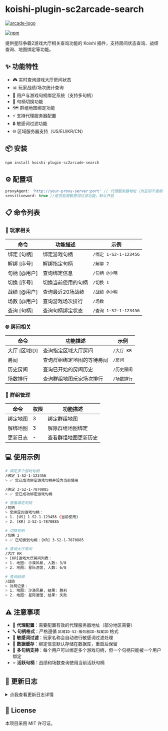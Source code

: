 # koishi-plugin-sc2arcade-search

<a href="https://sc2arcade.com">
  <img src="https://sc2arcade.com/img/arcade-logo.a514b842.png" alt="arcade-logo">
</a>

[![npm](https://img.shields.io/npm/v/koishi-plugin-sc2arcade-search?style=flat-square)](https://www.npmjs.com/package/koishi-plugin-sc2arcade-search)

提供星际争霸2游戏大厅相关查询功能的 Koishi 插件，支持房间状态查询、战绩查询、地图绑定等功能。

## ✨ 功能特性

- 🎮 实时查询游戏大厅房间状态
- 📊 玩家战绩/场次统计查询
- 🔗 用户与游戏句柄绑定系统（支持多句柄）
- 🔄 句柄切换功能
- 🗺️ 群组地图绑定功能
- ⚡ 支持代理服务器配置
- 🔒 敏感词过滤功能
- 🌐 区域服务器支持（US/EU/KR/CN）

## 📦 安装

```bash
npm install koishi-plugin-sc2arcade-search
```

## ⚙️ 配置项

```ts
proxyAgent: 'http://your-proxy-server:port' // 代理服务器地址（为空则不使用）
sensitiveword: true //是否启用敏感词过滤功能，默认开启
```

## 📋 命令列表

### 👤 玩家相关
| 命令                           | 功能描述                     | 示例                               |
|------------------------------|----------------------------|-----------------------------------|
| 绑定 [句柄]       | 绑定游戏句柄                  | `/绑定 1-S2-1-123456`             |
| 解绑 [序号]       | 解绑指定句柄                  | `/解绑 2`                         |
| 句柄 [@用户]      | 查询绑定信息                  | `/句柄 @小明`                     |
| 切换 [序号]       | 切换当前使用的句柄            | `/切换 1`                         |
| 战绩 [@用户]      | 查询最近20场战绩              | `/战绩 @小明`                     |
| 场数 [@用户]      | 查询游戏场次排行              | `/场数`                           |
| 查询 [句柄]       | 查询句柄绑定状态              | `/查询 1-S2-1-123456`             |

### 🌐 房间相关
| 命令                           | 功能描述                     | 示例                               |
|------------------------------|----------------------------|-----------------------------------|
| 大厅 [区域ID]     | 查询指定区域大厅房间           | `/大厅 KR`                        |
| 房间                | 查询群组绑定地图的等待房间      | `/房间`                           |
| 历史房间            | 查询已开始的房间历史           | `/历史房间`                       |
| 场数排行            | 查询群组地图玩家场次排行        | `/场数排行`                       |

### 👥 群组管理
| 命令                           | 权限 | 功能描述              |
|------------------------------|-----|---------------------|
| 绑定地图            | 3   | 绑定群组地图        |
| 解绑地图            | 3   | 解除群组地图绑定        |
| 更新日志            | -   | 查看群组地图更新历史        |

## 💻 使用示例

```bash
# 绑定多个游戏句柄
/绑定 1-S2-1-123456
> ✅ 您已成功绑定游戏句柄并设为当前使用

/绑定 3-S2-1-7870885
> ✅ 您已成功绑定游戏句柄

# 查看绑定句柄
/句柄
> 您绑定的游戏句柄：
> 1. [US] 1-S2-1-123456 (当前使用)
> 2. [KR] 3-S2-1-7870885

# 切换句柄
/切换 2
> ✅ 已切换到句柄：[KR] 3-S2-1-7870885

# 查询大厅房间
/大厅 KR
> [KR]游戏大厅房间列表：
> 1. 地图: 沙漠风暴, 人数: 3/8
> 2. 地图: 星际酒馆, 人数: 6/8

# 查询战绩
/战绩
> 对局记录：
> 1. 地图: 沙漠风暴, 结果: 胜利
> 2. 地图: 星际酒馆, 结果: 失败
```

## ⚠️ 注意事项

- 🔌 **代理配置**：需要配置有效的代理服务器地址（部分地区需要）
- 🔤 **句柄格式**：严格遵循 `区域ID-S2-服务器ID-档案ID` 格式
- 🚫 **敏感词过滤**：玩家名称会自动进行敏感词过滤处理
- 💾 **数据缓存**：绑定信息默认存储在数据库，重启后保留
- 🔄 **多句柄支持**：每个用户可以绑定多个游戏句柄，但一个句柄只能被一个用户绑定
- ⭐ **活跃句柄**：战绩和场数查询使用当前活跃句柄

## 📃 更新日志
<details>
<summary>点我查看更新日志详情</summary>

### ✨ 1.2.1
  - 优化文字输出和描述

### ✨ 1.2.0
  - 新增多句柄绑定功能
  - 添加句柄切换功能
  - 优化句柄显示格式（添加区域标识）
  - 更新数据库结构支持多句柄

### ✨ 1.1.22
  - 使用新的敏感词检测API，提高检测率
  - 新增一个配置项

### ✨ 1.1.20
  - 优化数据库表

### ✨ 1.1.19
  - 添加了引用回复

### ✨ 1.1.16 & 1.1.17 & 1.1.18
  - 修改部分文字描述
  - 删除几处不合理的emoji表情

### ✨ 1.1.14 & 1.1.15
  - 修改部分文字描述

### ✨ 1.1.12 & 1.1.13
  - 优化了敏感词API检测
  - 添加了游戏大厅玩家名称缓存数据库

### ✨ 1.1.11
  - 删除几处不合理的emoji表情

### ✨ 1.1.8
  - 优化了[@用户]的代码逻辑

### ✨ 1.1.7
  - 修改了几处emoji表情

### ✨ 1.1.6
  - 更新readme.md
  - 优化代码

### ✨ 1.1.0
  - 上传正式版

</details>

## 📄 License

本项目采用 MIT 许可证。
